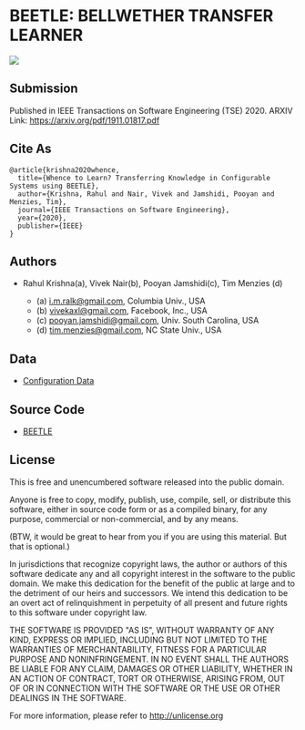 # BEETLE: **BE**LLW**E**THER **T**RANSFER **LE**ARNER 
![](/beetle.png)
## Submission 

Published in IEEE Transactions on Software Engineering (TSE) 2020. ARXIV Link: https://arxiv.org/pdf/1911.01817.pdf

## Cite As

```
@article{krishna2020whence,
  title={Whence to Learn? Transferring Knowledge in Configurable Systems using BEETLE},
  author={Krishna, Rahul and Nair, Vivek and Jamshidi, Pooyan and Menzies, Tim},
  journal={IEEE Transactions on Software Engineering},
  year={2020},
  publisher={IEEE}
}
```

## Authors

+ Rahul Krishna(a), Vivek Nair(b), Pooyan Jamshidi(c), Tim Menzies (d)

  + (a) i.m.ralk@gmail.com, Columbia Univ., USA
  + (b) vivekaxl@gmail.com, Facebook, Inc., USA
  + (c) pooyan.jamshidi@gmail.com, Univ. South Carolina, USA
  + (d) tim.menzies@gmail.com, NC State Univ., USA

## Data

+ [Configuration Data](/src/Data)


## Source Code

+ [BEETLE](/src/)

## License

This is free and unencumbered software released into the public domain.

Anyone is free to copy, modify, publish, use, compile, sell, or distribute this software, either in source code form or as a compiled binary, for any purpose, commercial or non-commercial, and by any means.

(BTW, it would be great to hear from you if you are using this material. But that is optional.)

In jurisdictions that recognize copyright laws, the author or authors of this software dedicate any and all copyright interest in the software to the public domain. We make this dedication for the benefit of the public at large and to the detriment of our heirs and successors. We intend this dedication to be an overt act of relinquishment in perpetuity of all present and future rights to this software under copyright law.

THE SOFTWARE IS PROVIDED "AS IS", WITHOUT WARRANTY OF ANY KIND, EXPRESS OR IMPLIED, INCLUDING BUT NOT LIMITED TO THE WARRANTIES OF MERCHANTABILITY, FITNESS FOR A PARTICULAR PURPOSE AND NONINFRINGEMENT. IN NO EVENT SHALL THE AUTHORS BE LIABLE FOR ANY CLAIM, DAMAGES OR OTHER LIABILITY, WHETHER IN AN ACTION OF CONTRACT, TORT OR OTHERWISE, ARISING FROM, OUT OF OR IN CONNECTION WITH THE SOFTWARE OR THE USE OR OTHER DEALINGS IN THE SOFTWARE.

For more information, please refer to http://unlicense.org
